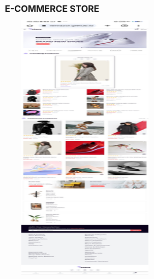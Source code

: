 # E-COMMERCE STORE

<p align="center">
<img src='https://raw.githubusercontent.com/Alienrazor/SS/main/Screenshot_2024_0102_205329.jpg' style="height:800px;width:400px;" >
